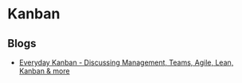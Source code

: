 # Kanban

<!--
https://linkedin.com/learning/stay-lean-with-kanban/
-->

## Blogs

- [Everyday Kanban - Discussing Management, Teams, Agile, Lean, Kanban & more](http://everydaykanban.com/)

<!-- ##

Fibonacci

0, 1/2, 1, 2, 3, 5, 8, 13, 20, 50, 100, ∞, ? -->

<!--
##

- Backlog
- To do
- In progress
- In hold
- Review in progress
- Reviewer approved
- Done
-->

